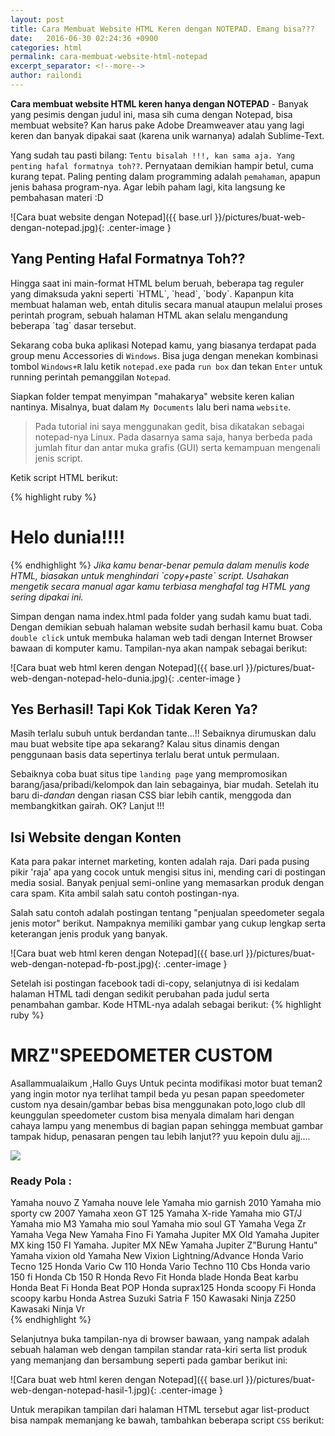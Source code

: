 ```yaml
---
layout: post
title: Cara Membuat Website HTML Keren dengan NOTEPAD. Emang bisa???
date:   2016-06-30 02:24:36 +0900
categories: html
permalink: cara-membuat-website-html-notepad
excerpt_separator: <!--more-->
author: railondi
---
```

<strong>Cara membuat website HTML keren hanya dengan NOTEPAD</strong> - Banyak yang pesimis dengan judul ini, masa sih cuma dengan Notepad, bisa membuat website? Kan harus pake Adobe Dreamweaver atau<!--more--> yang lagi keren dan banyak dipakai saat (karena unik warnanya) adalah Sublime-Text.

Yang sudah tau pasti bilang: `Tentu bisalah !!!, kan sama aja. Yang penting hafal formatnya toh??`. Pernyataan demikian hampir betul, cuma kurang tepat. Paling penting dalam programming adalah `pemahaman`, apapun jenis bahasa program-nya. Agar lebih paham lagi, kita langsung ke pembahasan materi :D

![Cara buat website dengan Notepad]({{ base.url }}/pictures/buat-web-dengan-notepad.jpg){: .center-image }

<h2>Yang Penting Hafal Formatnya Toh??</h2>
Hingga saat ini main-format HTML belum beruah, beberapa tag reguler yang dimaksuda yakni seperti `HTML`, `head`, `body`. Kapanpun kita membuat halaman web, entah ditulis secara manual ataupun melalui proses perintah program, sebuah halaman HTML akan selalu mengandung beberapa `tag` dasar tersebut.

Sekarang coba buka aplikasi Notepad kamu, yang biasanya terdapat pada group menu Accessories di `Windows`. Bisa juga dengan menekan kombinasi tombol `Windows+R` lalu ketik `notepad.exe` pada `run box` dan tekan `Enter` untuk running perintah pemanggilan `Notepad`.

Siapkan folder tempat menyimpan "mahakarya" website keren kalian nantinya. Misalnya, buat dalam `My Documents` lalu beri nama `website`.

<blockquote>
	Pada tutorial ini saya menggunakan gedit, bisa dikatakan sebagai notepad-nya Linux. Pada dasarnya sama saja, hanya berbeda pada jumlah fitur dan antar muka grafis (GUI) serta kemampuan mengenali jenis script.
</blockquote>

Ketik script HTML berikut:

{% highlight ruby %}
<html>
<head>
	<title>Website Keren</title>
</head>
<body>
<h1>Helo dunia!!!!</h1>
</body>
</html>
{% endhighlight %}
<i>Jika kamu benar-benar pemula dalam menulis kode HTML, biasakan untuk menghindari `copy+paste` script. Usahakan mengetik secara manual agar kamu terbiasa menghafal tag HTML yang sering dipakai ini.</i>

Simpan dengan nama index.html pada folder yang sudah kamu buat tadi. Dengan demikian sebuah halaman website sudah berhasil kamu buat. Coba `double click` untuk membuka halaman web tadi dengan Internet Browser bawaan di komputer kamu. Tampilan-nya akan nampak sebagai berikut:

![Cara buat web html keren dengan Notepad]({{ base.url }}/pictures/buat-web-dengan-notepad-helo-dunia.jpg){: .center-image }

<h2>Yes Berhasil! Tapi Kok Tidak Keren Ya?</h2>
Masih terlalu subuh untuk berdandan tante...!! Sebaiknya dirumuskan dalu mau buat website tipe apa sekarang? Kalau situs dinamis dengan penggunaan basis data sepertinya terlalu berat untuk permulaan.

Sebaiknya coba buat situs tipe `landing page` yang mempromosikan barang/jasa/pribadi/kelompok dan lain sebagainya, biar mudah. Setelah itu baru di-<i>dandan</i> dengan riasan CSS biar lebih cantik, menggoda dan membangkitkan gairah. OK? Lanjut !!!

<h2>Isi Website dengan Konten</h2>
Kata para pakar internet marketing, konten adalah raja. Dari pada pusing pikir 'raja' apa yang cocok untuk mengisi situs ini, mending cari di postingan media sosial. Banyak penjual semi-online yang memasarkan produk dengan cara spam. Kita ambil salah satu contoh postingan-nya.

Salah satu contoh adalah postingan tentang "penjualan speedometer segala jenis motor" berikut. Nampaknya memiliki gambar yang cukup lengkap serta keterangan jenis produk yang banyak.

![Cara buat web html keren dengan Notepad]({{ base.url }}/pictures/buat-web-dengan-notepad-fb-post.jpg){: .center-image }

Setelah isi postingan facebook tadi di-copy, selanjutnya di isi kedalam halaman HTML tadi dengan sedikit perubahan pada judul serta penambahan gambar. Kode HTML-nya adalah sebagai berikut:
{% highlight ruby %}
<html>
<head>
	<title>Website Keren</title>
<style type="text/css">
img{border-radius:5%;}
</style>
</head>
<body>
<div class="isi">

<h1>MRZ"SPEEDOMETER CUSTOM</h1>

<p>
Asallammualaikum ,Hallo Guys Untuk pecinta modifikasi motor buat teman2 yang ingin motor nya terlihat tampil beda yu pesan papan speedometer custom nya desain/gambar bebas bisa menggunakan poto,logo club dll keunggulan speedometer custom bisa menyala dimalam hari dengan cahaya lampu yang menembus di bagian papan sehingga membuat gambar tampak hidup, penasaran pengen tau lebih lanjut?? yuu kepoin dulu ajj....
</p>
<img src="speedometer.jpg" />
<h3>Ready Pola :</h3>

<div class="list">
Yamaha nouvo Z
Yamaha nouve lele
Yamaha mio garnish 2010
Yamaha mio sporty cw 2007
Yamaha xeon GT 125
Yamaha X-ride
Yamaha mio GT/J
Yamaha mio M3
Yamaha mio soul
Yamaha mio soul GT
Yamaha Vega Zr
Yamaha Vega New
Yamaha Fino Fi
Yamaha Jupiter MX Old
Yamaha Jupiter MX king 150 FI
Yamaha. Jupiter MX NEw
Yamaha Jupiter Z"Burung Hantu"
Yamaha vixion old
Yamaha New Vixion Lightning/Advance
Honda Vario Tecno 125
Honda Vario Cw 110
Honda Vario Techno 110 Cbs
Honda vario 150 fi
Honda Cb 150 R
Honda Revo Fit
Honda blade
Honda Beat karbu
Honda Beat Fi
Honda Beat POP
Honda suprax125
Honda scoopy Fi
Honda scoopy karbu
Honda Astrea
Suzuki Satria F 150
Kawasaki Ninja Z250
Kawasaki Ninja Vr
</div>

</div>
</body>
</html>
{% endhighlight %}


Selanjutnya buka tampilan-nya di browser bawaan, yang nampak adalah sebuah halaman web dengan tampilan standar rata-kiri serta list produk yang memanjang dan bersambung seperti pada gambar berikut ini:

![Cara buat web html keren dengan Notepad]({{ base.url }}/pictures/buat-web-dengan-notepad-hasil-1.jpg){: .center-image }

Untuk merapikan tampilan dari halaman HTML tersebut agar list-product bisa nampak memanjang ke bawah, tambahkan beberapa script `CSS` berikut: